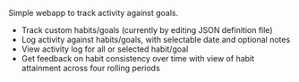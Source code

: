 Simple webapp to track activity against goals. 

- Track custom habits/goals (currently by editing JSON definition file)
- Log activity against habits/goals, with selectable date and optional notes
- View activity log for all or selected habit/goal
- Get feedback on habit consistency over time with view of habit attainment across four rolling periods
